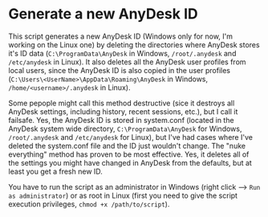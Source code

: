 # Generate a new AnyDesk ID

This script generates a new AnyDesk ID (Windows only for now, I'm working on the Linux one) by deleting the directories where AnyDesk stores it's ID data (`C:\ProgramData\AnyDesk` in Windows, `/root/.anydesk` and `/etc/anydesk` in Linux). It also deletes all the AnyDesk user profiles from local users, since the AnyDesk ID is also copied in the user profiles (`C:\Users\<UserName>\AppData\Roaming\AnyDesk` in Windows, `/home/<username>/.anydesk` in Linux).

Some pepople might call this method destructive (sice it destroys all AnyDesk settings, including history, recent sessions, etc.), but I call it failsafe. Yes, the AnyDesk ID is stored in system.conf (located in the AnyDesk system wide directory, `C:\ProgramData\AnyDesk` for Windows, `/root/.anydesk` and `/etc/anydesk` for Linux), but I've had cases where I've deleted the system.conf file and the ID just wouldn't change. The "nuke everything" method has proven to be most effective. Yes, it deletes all of the settings you might have changed in AnyDesk from the defaults, but at least you get a fresh new ID.

You have to run the script as an administrator in Windows (right click --> `Run as administrator`) or as root in Linux (first you need to give the script execution privileges, `chmod +x /path/to/script`).
